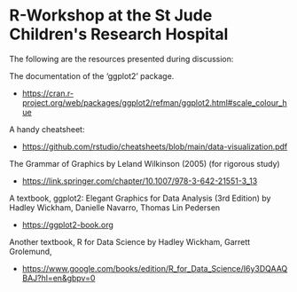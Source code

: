 # R-Workshop at the St Jude Children's Research Hospital

The following are the resources presented during discussion:

The documentation of the ‘ggplot2’ package. 

  - https://cran.r-project.org/web/packages/ggplot2/refman/ggplot2.html#scale_colour_hue

A handy cheatsheet: 

  - https://github.com/rstudio/cheatsheets/blob/main/data-visualization.pdf

The Grammar of Graphics by Leland Wilkinson (2005) (for rigorous study)

  - https://link.springer.com/chapter/10.1007/978-3-642-21551-3_13

A textbook, ggplot2: Elegant Graphics for Data Analysis (3rd Edition) by Hadley Wickham, Danielle Navarro, Thomas Lin Pedersen 

  - https://ggplot2-book.org

Another textbook, R for Data Science by Hadley Wickham, Garrett Grolemund, 

  - https://www.google.com/books/edition/R_for_Data_Science/I6y3DQAAQBAJ?hl=en&gbpv=0

